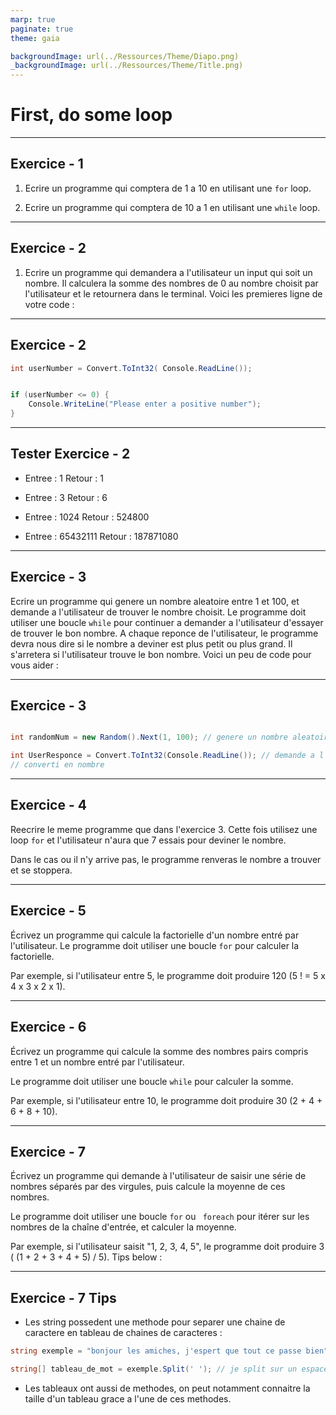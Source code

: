 ```yaml
---
marp: true
paginate: true
theme: gaia

backgroundImage: url(../Ressources/Theme/Diapo.png)
_backgroundImage: url(../Ressources/Theme/Title.png)
---
```


<link href="../Ressources/Theme/CSS/theme.css" rel="stylesheet">

<!-- _backgroundImage: url(../Ressources/Theme/Title.png) -->



# First, do some loop 

---

## Exercice - 1
1. Ecrire un programme qui comptera de 1 a 10 en utilisant une ``` for ``` loop.

2. Ecrire un programme qui comptera de 10 a 1 en utilisant une ``` while ``` loop.

---

## Exercice - 2

1. Ecrire un programme qui demandera a l'utilisateur un input qui soit un nombre.
Il calculera la somme des nombres de 0 au nombre choisit par l'utilisateur et le retournera dans le terminal.
Voici les premieres ligne de votre code : 

---

## Exercice - 2

```csharp
int userNumber = Convert.ToInt32( Console.ReadLine());


if (userNumber <= 0) {
    Console.WriteLine("Please enter a positive number");
}

```



---

## Tester Exercice - 2

- Entree : 1 
    Retour : 1

- Entree : 3
    Retour : 6

- Entree : 1024
    Retour : 524800

- Entree : 65432111
    Retour : 187871080


---

## Exercice - 3

Ecrire un programme qui genere un nombre aleatoire entre 1 et 100, et demande a l'utilisateur de trouver le nombre choisit.
Le programme doit utiliser une boucle ``` while ```
pour continuer a demander a l'utilisateur d'essayer de trouver le bon nombre.
A chaque reponce de l'utilisateur, le programme devra nous dire si le nombre a deviner est plus petit ou plus grand. Il s'arretera si l'utilisateur trouve le bon nombre.
Voici un peu de code pour vous aider : 

---

## Exercice - 3

```csharp

int randomNum = new Random().Next(1, 100); // genere un nombre aleatoire entre 1 et 100

int UserResponce = Convert.ToInt32(Console.ReadLine()); // demande a l'utilisateur un input qui sera 
// converti en nombre

```

---

## Exercice - 4

Reecrire le meme programme que dans l'exercice 3.
Cette fois utilisez une loop ``` for ``` et l'utilisateur n'aura que 7 essais pour deviner le nombre. 

Dans le cas ou il n'y arrive pas, le programme renveras le nombre a trouver et se stoppera.

---

## Exercice - 5

Écrivez un programme qui calcule la factorielle d'un nombre entré par l'utilisateur. Le programme doit utiliser une boucle ``` for ``` pour calculer la factorielle.

Par exemple, si l'utilisateur entre 5, le programme doit produire 120 (5 ! = 5 x 4 x 3 x 2 x 1).

---

## Exercice - 6

Écrivez un programme qui calcule la somme des nombres pairs compris entre 1 et un nombre entré par l'utilisateur. 

Le programme doit utiliser une boucle ``` while ``` pour calculer la somme. 

Par exemple, si l'utilisateur entre 10, le programme doit produire 30 (2 + 4 + 6 + 8 + 10).

---

## Exercice - 7

Écrivez un programme qui demande à l'utilisateur de saisir une série de nombres séparés par des virgules, puis calcule la moyenne de ces nombres. 

Le programme doit utiliser une boucle ```for``` ou ``` foreach``` pour itérer sur les nombres de la chaîne d'entrée, et calculer la moyenne.

Par exemple, si l'utilisateur saisit "1, 2, 3, 4, 5", le programme doit produire 3 ( (1 + 2 + 3 + 4 + 5) / 5).
Tips below : 

---


## Exercice - 7 Tips

- Les string possedent une methode pour separer une chaine de caractere en tableau de chaines de caracteres : 

```csharp
string exemple = "bonjour les amiches, j'espert que tout ce passe bien";

string[] tableau_de_mot = exemple.Split(' '); // je split sur un espace ici
```

- Les tableaux ont aussi de methodes, on peut notamment connaitre la taille d'un tableau grace a l'une de ces methodes.


